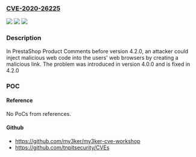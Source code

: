 ### [CVE-2020-26225](https://cve.mitre.org/cgi-bin/cvename.cgi?name=CVE-2020-26225)
![](https://img.shields.io/static/v1?label=Product&message=productcomments&color=blue)
![](https://img.shields.io/static/v1?label=Version&message=n%2Fa&color=blue)
![](https://img.shields.io/static/v1?label=Vulnerability&message=CWE-79%20Cross-site%20Scripting%20(XSS)&color=brighgreen)

### Description

In PrestaShop Product Comments before version 4.2.0, an attacker could inject malicious web code into the users' web browsers by creating a malicious link. The problem was introduced in version 4.0.0 and is fixed in 4.2.0

### POC

#### Reference
No PoCs from references.

#### Github
- https://github.com/my3ker/my3ker-cve-workshop
- https://github.com/tnpitsecurity/CVEs

